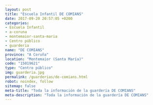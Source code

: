 ```yaml
---
layout: post
title: "Escuela Infantil DE COMIANS"
date: 2017-09-20 20:57:05 +0200
categories:
- Escuela Infantil
- a-coruna
- montemaior-santa-maria
- Centro público
- guarderia
name: "DE COMIANS"
province: "A Coruña"
location: "Montemaior (Santa María)"
code: "15019621"
type: "Centro público"
img: guarderia.jpg
permalink: /guarderias/de-comians.html
robot: noindex, follow
sitemap: false
meta-title: "Toda la información de la guardería DE COMIANS"
meta-description: "Toda la información de la guardería DE COMIANS"
---
```

